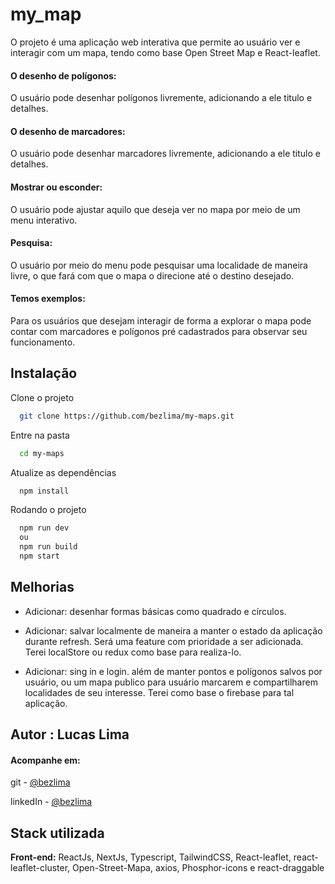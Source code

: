 # my_map

O projeto é uma aplicação web interativa que permite ao usuário ver e interagir com um mapa, tendo como base Open Street Map e React-leaflet.

#### O desenho de polígonos:

O usuário pode desenhar polígonos livremente, adicionando a ele titulo e detalhes.

#### O desenho de marcadores:

O usuário pode desenhar marcadores livremente, adicionando a ele titulo e detalhes.

#### Mostrar ou esconder:

O usuário pode ajustar aquilo que deseja ver no mapa por meio de um menu interativo.

#### Pesquisa:

O usuário por meio do menu pode pesquisar uma localidade de maneira livre, o que fará com que o mapa o direcione até o destino desejado.

#### Temos exemplos:

Para os usuários que desejam interagir de forma a explorar o mapa pode contar com marcadores e polígonos pré cadastrados para observar seu funcionamento.

## Instalação

Clone o projeto

```bash
  git clone https://github.com/bezlima/my-maps.git
```

Entre na pasta

```bash
  cd my-maps
```

Atualize as dependências

```bash
  npm install
```

Rodando o projeto

```bash
  npm run dev
  ou
  npm run build
  npm start
```

## Melhorias

-   Adicionar: desenhar formas básicas como quadrado e círculos.

-   Adicionar: salvar localmente de maneira a manter o estado da aplicação durante refresh. Será uma feature com prioridade a ser adicionada. Terei localStore ou redux como base para realiza-lo.

-   Adicionar: sing in e login. além de manter pontos e polígonos salvos por usuário, ou um mapa publico para usuário marcarem e compartilharem localidades de seu interesse. Terei como base o firebase para tal aplicação.

## Autor : Lucas Lima

#### Acompanhe em:

git - [@bezlima](https://github.com/bezlima)

linkedIn - [@bezlima](https://www.linkedin.com/in/bezlima/)

## Stack utilizada

**Front-end:** ReactJs, NextJs, Typescript, TailwindCSS, React-leaflet, react-leaflet-cluster, Open-Street-Mapa, axios, Phosphor-icons e react-draggable
